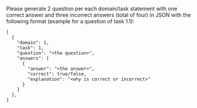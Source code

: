 Please generate 2 question per each domain/task statement with one correct answer and three incorrect answers (total of four) in JSON with the following format (example for a question of task 1.1):

```
[
  {
    "domain": 1,
    "task": 1,
    "question": "<the question>",
    "answers": [
      {
        "answer": "<the answer>",
        "correct": true/false,
        "explanation": "<why is correct or incorrect>"
      }
    ]
  },
]
```